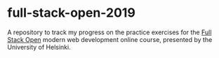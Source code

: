 # full-stack-open-2019

A repository to track my progress on the practice exercises for the [Full Stack Open](https://fullstackopen.com/en) modern web development online course, presented by the University of Helsinki. 
